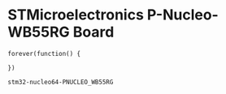# STMicroelectronics P-Nucleo-WB55RG Board
```sim
forever(function() {

})
```

```package
stm32-nucleo64-PNUCLEO_WB55RG
```